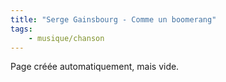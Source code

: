 ```yaml
---
title: "Serge Gainsbourg - Comme un boomerang"
tags:
    - musique/chanson
---
```


Page créée automatiquement, mais vide.
